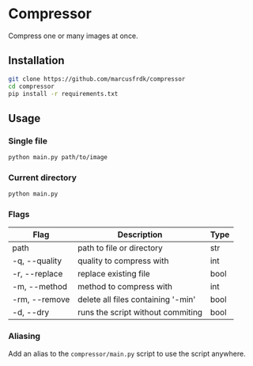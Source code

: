# Compressor

Compress one or many images at once.

## Installation

```bash
git clone https://github.com/marcusfrdk/compressor
cd compressor
pip install -r requirements.txt
```

## Usage

### Single file

```bash
python main.py path/to/image
```

### Current directory

```bash
python main.py
```

### Flags

| Flag          | Description                        | Type |
| ------------- | ---------------------------------- | ---- |
| path          | path to file or directory          | str  |
| -q, --quality | quality to compress with           | int  |
| -r, --replace | replace existing file              | bool |
| -m, --method  | method to compress with            | int  |
| -rm, --remove | delete all files containing '-min' | bool |
| -d, --dry     | runs the script without commiting  | bool |

### Aliasing

Add an alias to the `compressor/main.py` script to use the script anywhere.
